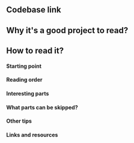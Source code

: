 Codebase link
---

Why it's a good project to read?
---


How to read it?
---

#### Starting point

#### Reading order

#### Interesting parts

#### What parts can be skipped?

#### Other tips

#### Links and resources


